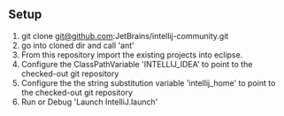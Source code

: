 
Setup
-----

1. git clone git@github.com:JetBrains/intellij-community.git
2. go into cloned dir and call 'ant'
3. From this repository import the existing projects into eclipse.
4. Configure the ClassPathVariable 'INTELLIJ_IDEA' to point to the checked-out git repository
5. Configure the the string substitution variable 'intellij_home' to point to the checked-out git repository
6. Run or Debug 'Launch IntelliJ.launch'
